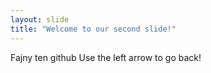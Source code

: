 ```yaml
---
layout: slide
title: "Welcome to our second slide!"
---
```

Fajny ten github
Use the left arrow to go back!

